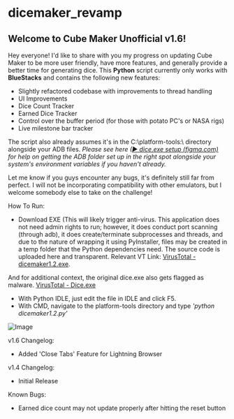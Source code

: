 # dicemaker_revamp

## Welcome to Cube Maker Unofficial v1.6!

Hey everyone! I'd like to share with you my progress on updating Cube Maker to be more user friendly, have more features, and generally provide a better time for generating dice. This **Python** script currently only works with **BlueStacks** and contains the following new features:
- Slightly refactored codebase with improvements to thread handling
- UI Improvements
- Dice Count Tracker
- Earned Dice Tracker
- Control over the buffer period (for those with potato PC's or NASA rigs)
- Live milestone bar tracker

The script also already assumes it's in the C:\platform-tools:\ directory alongside your ADB files. 
*Please see here ([▶ dice.exe setup (figma.com)](https://www.figma.com/proto/2d3icPqyv5V8ow4EWgOmvl/Untitled?type=design&node-id=124-84&t=oXRlJ0X4ydqPNtpJ-0&scaling=min-zoom&page-id=0%3A1) for help on getting the ADB folder set up in the right spot alongside your system's environment variables if you haven't already.* 

Let me know if you guys encounter any bugs, it's definitely still far from perfect. I will not be incorporating compatibility with other emulators, but I welcome somebody else to take on the challenge!

How To Run:
- Download EXE (This will likely trigger anti-virus. This application does not need admin rights to run; however, it does conduct port scanning (through adb), it does create/terminate subprocesses and threads, and due to the nature of wrapping it using PyInstaller, files may be created in a temp folder that the Python dependencies need. The source code is uploaded here and transparent. 
Relevant VT Link: [VirusTotal - dicemaker1.2.exe](https://www.virustotal.com/gui/file/9ac17825685a508a7bc4f9da343c4895e8be5e865fe69a61e693c7b2a0f38b1c/detection). 

And for additional context, the original dice.exe also gets flagged as malware. [VirusTotal - Dice.exe](https://www.virustotal.com/gui/file/e3cb7800f4fc723cff0a1136be7d352b71882d48a7fb741d06141a317cbfbe8b/behavior)
- With Python IDLE, just edit the file in IDLE and click F5.
- With CMD, navigate to the platform-tools directory and type *'python dicemaker1.2.py'*

![Image](https://i.imgur.com/6hRqf9x.png)

v1.6 Changelog:
- Added 'Close Tabs' Feature for Lightning Browser

v1.4 Changelog:
- Initial Release

Known Bugs:
- Earned dice count may not update properly after hitting the reset button
